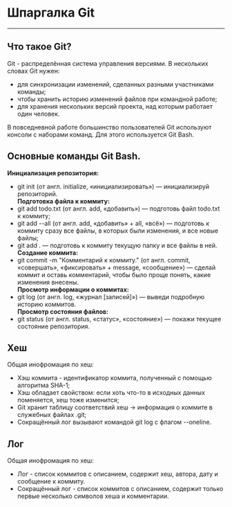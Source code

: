 # Шпаргалка Git
---
## Что такое Git?

Git - распределённая система управления версиями. В нескольких словах Git нужен:
- для синхронизации изменений, сделанных разными участниками команды;
- чтобы хранить историю изменений файлов при командной работе;
- для хранения нескольких версий проекта, над которым работает один человек.

В повседневной работе большинство пользователей Git используют консоли с наборами команд. Для этого используется Git Bash.

## Основные команды Git Bash.

**Инициализация репозитория:**  
- git init (от англ. initialize, «инициализировать») — инициализируй репозиторий.  
**Подготовка файла к коммиту:**  
- git add todo.txt (от англ. add, «добавить») — подготовь файл todo.txt к коммиту;  
- git add --all (от англ. add, «добавить» + all, «всё») — подготовь к коммиту сразу все файлы, в которых были изменения, и все новые файлы;  
- git add . — подготовь к коммиту текущую папку и все файлы в ней.  
**Создание коммита:**  
- git commit -m "Комментарий к коммиту." (от англ. commit, «совершать», «фиксировать» + message, «сообщение») — сделай коммит и оставь комментарий, чтобы было проще понять, какие изменения внесены.  
**Просмотр информации о коммитах:**  
- git log (от англ. log, «журнал [записей]») — выведи подробную историю коммитов.  
**Просмотр состояния файлов:**  
- git status (от англ. status, «статус», «состояние») — покажи текущее состояние репозитория.

## Хеш
Общая инофромация по хеш:  
- Хэш коммита - идентификатор коммита, полученный с помощью алгоритма SHA-1;  
- Хэш обладает свойством: если хоть что-то в исходных данных поменяется, хеш тоже изменится;  
- Git хранит таблицу соответствий хеш → информация о коммите в служебных файлах .git;
- Сокращённый лог вызывают командой git log с флагом --oneline.

## Лог
Общая инофромация по хеш:  
- Лог - список коммитов с описанием, содержит хеш, автора, дату и сообщение к коммиту.  
- Сокращённый лог - список коммитов с описанием, содержит только первые несколько символов хеша и комментарии.